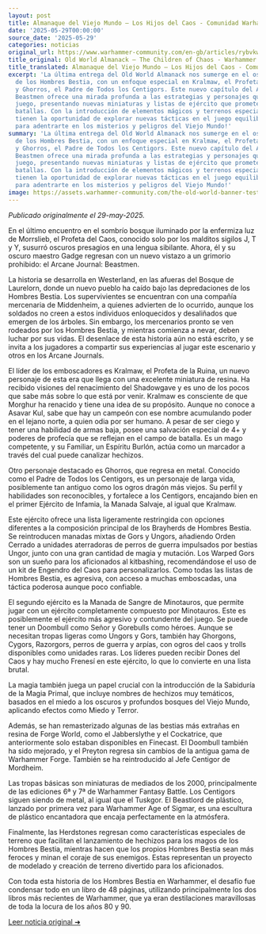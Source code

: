 ```yaml
---
layout: post
title: Almanaque del Viejo Mundo – Los Hijos del Caos - Comunidad Warhammer
date: '2025-05-29T00:00:00'
source_date: '2025-05-29'
categories: noticias
original_url: https://www.warhammer-community.com/en-gb/articles/rybvkwfs/old-world-almanack-the-children-of-chaos/
title_original: Old World Almanack – The Children of Chaos - Warhammer Community
title_translated: Almanaque del Viejo Mundo – Los Hijos del Caos - Comunidad Warhammer
excerpt: 'La última entrega del Old World Almanack nos sumerge en el oscuro mundo
  de los Hombres Bestia, con un enfoque especial en Kralmaw, el Profeta de la Ruina,
  y Ghorros, el Padre de Todos los Centigors. Este nuevo capítulo del Arcane Journal:
  Beastmen ofrece una mirada profunda a las estrategias y personajes que dominan el
  juego, presentando nuevas miniaturas y listas de ejército que prometen intensas
  batallas. Con la introducción de elementos mágicos y terrenos especiales, los jugadores
  tienen la oportunidad de explorar nuevas tácticas en el juego equilibrado. ¡Prepárate
  para adentrarte en los misterios y peligros del Viejo Mundo!'
summary: 'La última entrega del Old World Almanack nos sumerge en el oscuro mundo
  de los Hombres Bestia, con un enfoque especial en Kralmaw, el Profeta de la Ruina,
  y Ghorros, el Padre de Todos los Centigors. Este nuevo capítulo del Arcane Journal:
  Beastmen ofrece una mirada profunda a las estrategias y personajes que dominan el
  juego, presentando nuevas miniaturas y listas de ejército que prometen intensas
  batallas. Con la introducción de elementos mágicos y terrenos especiales, los jugadores
  tienen la oportunidad de explorar nuevas tácticas en el juego equilibrado. ¡Prepárate
  para adentrarte en los misterios y peligros del Viejo Mundo!'
image: https://assets.warhammer-community.com/the-old-world-banner-test.jpg
---
```


*Publicado originalmente el 29-may-2025.*


En el último encuentro en el sombrío bosque iluminado por la enfermiza luz de Morrslieb, el Profeta del Caos, conocido solo por los malditos sigilos J, T y Y, susurró oscuros presagios en una lengua sibilante. Ahora, él y su oscuro maestro Gadge regresan con un nuevo vistazo a un grimorio prohibido: el Arcane Journal: Beastmen.

La historia se desarrolla en Westerland, en las afueras del Bosque de Laurelorn, donde un nuevo pueblo ha caído bajo las depredaciones de los Hombres Bestia. Los supervivientes se encuentran con una compañía mercenaria de Middenheim, a quienes advierten de lo ocurrido, aunque los soldados no creen a estos individuos enloquecidos y desaliñados que emergen de los árboles. Sin embargo, los mercenarios pronto se ven rodeados por los Hombres Bestia, y mientras comienza a nevar, deben luchar por sus vidas. El desenlace de esta historia aún no está escrito, y se invita a los jugadores a compartir sus experiencias al jugar este escenario y otros en los Arcane Journals.

El líder de los emboscadores es Kralmaw, el Profeta de la Ruina, un nuevo personaje de esta era que llega con una excelente miniatura de resina. Ha recibido visiones del renacimiento del Shadowgave y es uno de los pocos que sabe más sobre lo que está por venir. Kralmaw es consciente de que Morghur ha renacido y tiene una idea de su propósito. Aunque no conoce a Asavar Kul, sabe que hay un campeón con ese nombre acumulando poder en el lejano norte, a quien odia por ser humano. A pesar de ser ciego y tener una habilidad de armas baja, posee una salvación especial de 4+ y poderes de profecía que se reflejan en el campo de batalla. Es un mago competente, y su Familiar, un Espíritu Burlón, actúa como un marcador a través del cual puede canalizar hechizos.

Otro personaje destacado es Ghorros, que regresa en metal. Conocido como el Padre de Todos los Centigors, es un personaje de larga vida, posiblemente tan antiguo como los ogros dragón más viejos. Su perfil y habilidades son reconocibles, y fortalece a los Centigors, encajando bien en el primer Ejército de Infamia, la Manada Salvaje, al igual que Kralmaw.

Este ejército ofrece una lista ligeramente restringida con opciones diferentes a la composición principal de los Brayherds de Hombres Bestia. Se reintroducen manadas mixtas de Gors y Ungors, añadiendo Orden Cerrado a unidades aterradoras de perros de guerra impulsados por bestias Ungor, junto con una gran cantidad de magia y mutación. Los Warped Gors son un sueño para los aficionados al kitbashing, recomendándose el uso de un kit de Engendro del Caos para personalizarlos. Como todas las listas de Hombres Bestia, es agresiva, con acceso a muchas emboscadas, una táctica poderosa aunque poco confiable.

El segundo ejército es la Manada de Sangre de Minotauros, que permite jugar con un ejército completamente compuesto por Minotauros. Este es posiblemente el ejército más agresivo y contundente del juego. Se puede tener un Doombull como Señor y Gorebulls como héroes. Aunque se necesitan tropas ligeras como Ungors y Gors, también hay Ghorgons, Cygors, Razorgors, perros de guerra y arpías, con ogros del caos y trolls disponibles como unidades raras. Los líderes pueden recibir Dones del Caos y hay mucho Frenesí en este ejército, lo que lo convierte en una lista brutal.

La magia también juega un papel crucial con la introducción de la Sabiduría de la Magia Primal, que incluye nombres de hechizos muy temáticos, basados en el miedo a los oscuros y profundos bosques del Viejo Mundo, aplicando efectos como Miedo y Terror.

Además, se han remasterizado algunas de las bestias más extrañas en resina de Forge World, como el Jabberslythe y el Cockatrice, que anteriormente solo estaban disponibles en Finecast. El Doombull también ha sido mejorado, y el Preyton regresa sin cambios de la antigua gama de Warhammer Forge. También se ha reintroducido al Jefe Centigor de Mordheim.

Las tropas básicas son miniaturas de mediados de los 2000, principalmente de las ediciones 6ª y 7ª de Warhammer Fantasy Battle. Los Centigors siguen siendo de metal, al igual que el Tuskgor. El Beastlord de plástico, lanzado por primera vez para Warhammer Age of Sigmar, es una escultura de plástico encantadora que encaja perfectamente en la atmósfera.

Finalmente, las Herdstones regresan como características especiales de terreno que facilitan el lanzamiento de hechizos para los magos de los Hombres Bestia, mientras hacen que los propios Hombres Bestia sean más feroces y minan el coraje de sus enemigos. Estas representan un proyecto de modelado y creación de terreno divertido para los aficionados.

Con toda esta historia de los Hombres Bestia en Warhammer, el desafío fue condensar todo en un libro de 48 páginas, utilizando principalmente los dos libros más recientes de Warhammer, que ya eran destilaciones maravillosas de toda la locura de los años 80 y 90.


[Leer noticia original ➜](https://www.warhammer-community.com/en-gb/articles/rybvkwfs/old-world-almanack-the-children-of-chaos/)